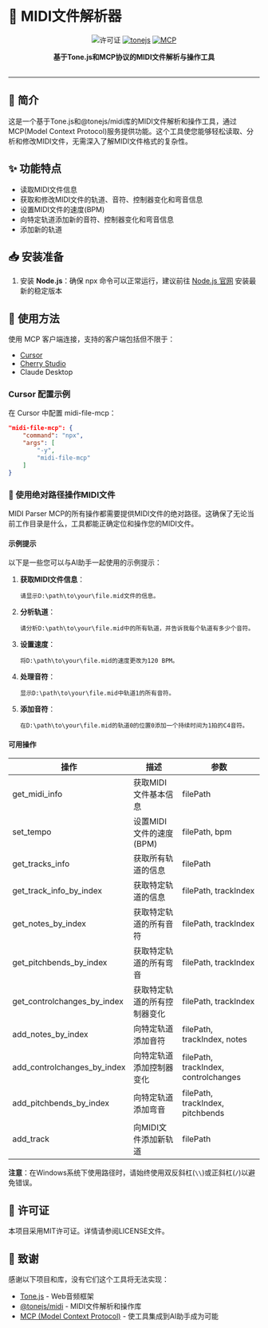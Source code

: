 # 🎵 MIDI文件解析器

<div align="center">
  
![许可证](https://img.shields.io/badge/许可证-MIT-green)
[![tonejs](https://img.shields.io/badge/tonejs-midi-orange)](https://github.com/Tonejs/Midi)
[![MCP](https://img.shields.io/badge/MCP-ModelContextProtocol-purple)](https://modelcontextprotocol.ai/)

</div>

<div align="center">
  <strong>基于Tone.js和MCP协议的MIDI文件解析与操作工具</strong>
</div>

<br>

---

## 📖 简介

这是一个基于Tone.js和@tonejs/midi库的MIDI文件解析和操作工具，通过MCP(Model Context Protocol)服务提供功能。这个工具使您能够轻松读取、分析和修改MIDI文件，无需深入了解MIDI文件格式的复杂性。

## ✨ 功能特点

- 读取MIDI文件信息
- 获取和修改MIDI文件的轨道、音符、控制器变化和弯音信息
- 设置MIDI文件的速度(BPM)
- 向特定轨道添加新的音符、控制器变化和弯音信息
- 添加新的轨道

## 📥 安装准备
1. 安装 **Node.js**：确保 npx 命令可以正常运行，建议前往 [Node.js 官网](https://nodejs.org/) 安装最新的稳定版本

## 🔧 使用方法
使用 MCP 客户端连接，支持的客户端包括但不限于：
   - [Cursor](https://www.cursor.com)
   - [Cherry Studio](https://github.com/CherryHQ/cherry-studio)
   - Claude Desktop

### Cursor 配置示例

在 Cursor 中配置 midi-file-mcp：

```json
"midi-file-mcp": {
    "command": "npx",
    "args": [
        "-y",
        "midi-file-mcp"
    ]
}
```

### 🎹 使用绝对路径操作MIDI文件

MIDI Parser MCP的所有操作都需要提供MIDI文件的绝对路径。这确保了无论当前工作目录是什么，工具都能正确定位和操作您的MIDI文件。

#### 示例提示

以下是一些您可以与AI助手一起使用的示例提示：

1. **获取MIDI文件信息**：
   ```
   请显示D:\path\to\your\file.mid文件的信息。
   ```

2. **分析轨道**：
   ```
   请分析D:\path\to\your\file.mid中的所有轨道，并告诉我每个轨道有多少个音符。
   ```

3. **设置速度**：
   ```
   将D:\path\to\your\file.mid的速度更改为120 BPM。
   ```

4. **处理音符**：
   ```
   显示D:\path\to\your\file.mid中轨道1的所有音符。
   ```

5. **添加音符**：
   ```
   在D:\path\to\your\file.mid的轨道0的位置0添加一个持续时间为1拍的C4音符。
   ```

#### 可用操作

| 操作 | 描述 | 参数 |
|-----------|-------------|------------|
| get_midi_info | 获取MIDI文件基本信息 | filePath |
| set_tempo | 设置MIDI文件的速度(BPM) | filePath, bpm |
| get_tracks_info | 获取所有轨道的信息 | filePath |
| get_track_info_by_index | 获取特定轨道的信息 | filePath, trackIndex |
| get_notes_by_index | 获取特定轨道的所有音符 | filePath, trackIndex |
| get_pitchbends_by_index | 获取特定轨道的所有弯音 | filePath, trackIndex |
| get_controlchanges_by_index | 获取特定轨道的所有控制器变化 | filePath, trackIndex |
| add_notes_by_index | 向特定轨道添加音符 | filePath, trackIndex, notes |
| add_controlchanges_by_index | 向特定轨道添加控制器变化 | filePath, trackIndex, controlchanges |
| add_pitchbends_by_index | 向特定轨道添加弯音 | filePath, trackIndex, pitchbends |
| add_track | 向MIDI文件添加新轨道 | filePath |

**注意**：在Windows系统下使用路径时，请始终使用双反斜杠(`\\`)或正斜杠(`/`)以避免错误。

## 📄 许可证

本项目采用MIT许可证。详情请参阅LICENSE文件。

## 🙏 致谢

感谢以下项目和库，没有它们这个工具将无法实现：
- [Tone.js](https://tonejs.github.io/) - Web音频框架
- [@tonejs/midi](https://github.com/Tonejs/Midi) - MIDI文件解析和操作库
- [MCP (Model Context Protocol)](https://modelcontextprotocol.ai/) - 使工具集成到AI助手成为可能 